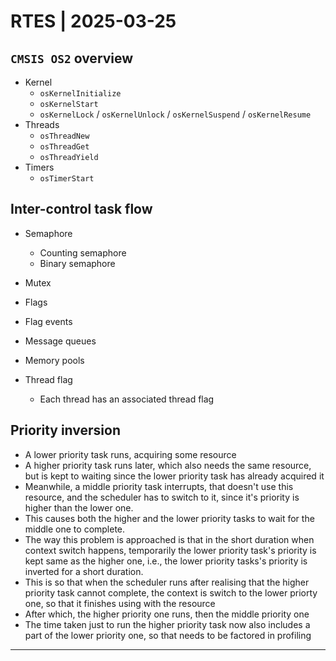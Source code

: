 # RTES | 2025-03-25

## `CMSIS OS2` overview

- Kernel
  - `osKernelInitialize`
  - `osKernelStart`
  - `osKernelLock` / `osKernelUnlock` / `osKernelSuspend` / `osKernelResume`
- Threads
  - `osThreadNew`
  - `osThreadGet`
  - `osThreadYield`
- Timers
  - `osTimerStart`

## Inter-control task flow

- Semaphore
  - Counting semaphore
  - Binary semaphore
- Mutex
- Flags
- Flag events
- Message queues
- Memory pools

- Thread flag
  - Each thread has an associated thread flag

## Priority inversion

- A lower priority task runs, acquiring some resource
- A higher priority task runs later, which also needs the same resource, but is kept to waiting since the lower priority task has already acquired it
- Meanwhile, a middle priority task interrupts, that doesn't use this resource, and the scheduler has to switch to it, since it's priority is higher than the lower one.
- This causes both the higher and the lower priority tasks to wait for the middle one to complete.
- The way this problem is approached is that in the short duration when context switch happens, temporarily the lower priority task's priority is kept same as the higher one, i.e., the lower priority tasks's priority is inverted for a short duration.
- This is so that when the scheduler runs after realising that the higher priority task cannot complete, the context is switch to the lower priorty one, so that it finishes using with the resource
- After which, the higher priority one runs, then the middle priority one
- The time taken just to run the higher priority task now also includes a part of the lower priority one, so that needs to be factored in profiling

---

